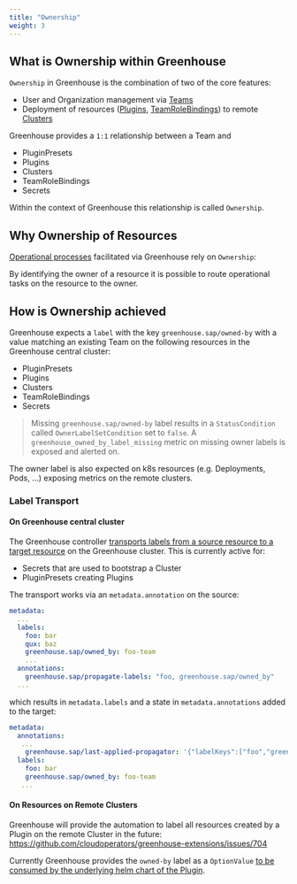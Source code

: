 ```yaml
---
title: "Ownership"
weight: 3
---
```


## What is Ownership within Greenhouse

`Ownership` in Greenhouse is the combination of two of the core features:

- User and Organization management via [Teams](./../core-concepts/teams)
- Deployment of resources ([Plugins](./../core-concepts/plugins), [TeamRoleBindings](./../core-concepts/teams/#team-rbac)) to remote [Clusters](./../core-concepts/clusters)

Greenhouse provides a `1:1` relationship between a Team and

- PluginPresets
- Plugins
- Clusters
- TeamRoleBindings
- Secrets

Within the context of Greenhouse this relationship is called `Ownership`.

## Why Ownership of Resources

[Operational processes](./processes) facilitated via Greenhouse rely on `Ownership`:

By identifying the owner of a resource it is possible to route operational tasks on the resource to the owner.

## How is Ownership achieved

Greenhouse expects a `label` with the key `greenhouse.sap/owned-by` with a value matching an existing Team on the following resources in the Greenhouse central cluster:

- PluginPresets
- Plugins
- Clusters
- TeamRoleBindings
- Secrets

> Missing `greenhouse.sap/owned-by` label results in a `StatusCondition` called `OwnerLabelSetCondition` set to `false`. A `greenhouse_owned_by_label_missing` metric on missing owner labels is exposed and alerted on.

The owner label is also expected on k8s resources (e.g. Deployments, Pods, ...) exposing metrics on the remote clusters.

### Label Transport

#### On Greenhouse central cluster

The Greenhouse controller [transports labels from a source resource to a target resource](https://github.com/cloudoperators/greenhouse/blob/main/internal/lifecycle/propagation.go) on the Greenhouse cluster.
This is currently active for:

- Secrets that are used to bootstrap a Cluster
- PluginPresets creating Plugins

The transport works via an `metadata.annotation` on the source:

```yaml
metadata:
  ...
  labels:
    foo: bar
    qux: baz
    greenhouse.sap/owned_by: foo-team
    ...
  annotations:
    greenhouse.sap/propagate-labels: "foo, greenhouse.sap/owned_by"
  ...
```

which results in `metadata.labels` and a state in `metadata.annotations` added to the target:

```yaml
metadata:
  annotations:
   ...
    greenhouse.sap/last-applied-propagator: '{"labelKeys":["foo","greenhouse.sap/owned_by"]}'
  labels:
    foo: bar
    greenhouse.sap/owned_by: foo-team
   ...
```

#### On Resources on Remote Clusters

Greenhouse will provide the automation to label all resources created by a Plugin on the remote Cluster in the future:
<https://github.com/cloudoperators/greenhouse-extensions/issues/704>

Currently Greenhouse provides the `owned-by` label as a `OptionValue` [to be consumed by the underlying helm chart of the Plugin](./../../contribute/plugins#development).

